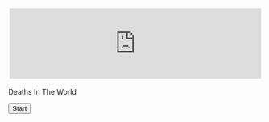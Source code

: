 <html>
<head>
<link rel="stylesheet" type="text/css" href="README.md">
    <title>Login page</title>
<style>
h2 {text-align: center;}
     <style>
    body {
.container { 
  height: 200px;
  position: relative;
  border: 3px solid black; 
}
.center {
  margin: 0;
  position: absolute;
  top: 50%;
  left: 50%;
-ms-transform: translate(-50%, -50%);
  transform: translate(-50%, -50%);
}
</style>
<body>
<h2><iframe title='Number of deaths' src='https://www.theworldcounts.com/embeds/counters/126?background_color=white&color=black&font_family=%22Helvetica+Neue%22%2C+Arial%2C+sans-serif&font_size=14' style='border: none' height='140' width='500'></iframe></h2>
 <div class="container">
  <div class="center">
    <p></p>
    <p>Deaths In The World</p>
    <button onclick="startCounting()">Start</button>
    <script>
        let count = 0;
        let intervalId; // to store the interval ID
        function startCounting() {
            // Check if the counting is already in progress
            if (!intervalId) {
                intervalId = setInterval(function() {
                    count++;
                    document.getElementById('countDisplay').innerText = "" + count;
                }, 1500); // 1500 milliseconds = 1.5 seconds
            }
        }
    </script>
 <br>
 <br>
    <div id="countDisplay"></div>
    </div>
</div>

</body>
